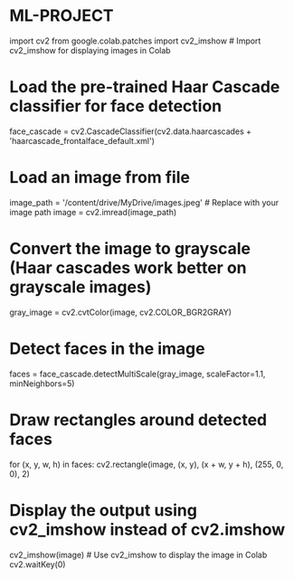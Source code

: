 # ML-PROJECT
import cv2
from google.colab.patches import cv2_imshow # Import cv2_imshow for displaying images in Colab

# Load the pre-trained Haar Cascade classifier for face detection
face_cascade = cv2.CascadeClassifier(cv2.data.haarcascades + 'haarcascade_frontalface_default.xml')

# Load an image from file
image_path = '/content/drive/MyDrive/images.jpeg'  # Replace with your image path
image = cv2.imread(image_path)

# Convert the image to grayscale (Haar cascades work better on grayscale images)
gray_image = cv2.cvtColor(image, cv2.COLOR_BGR2GRAY)

# Detect faces in the image
faces = face_cascade.detectMultiScale(gray_image, scaleFactor=1.1, minNeighbors=5)

# Draw rectangles around detected faces
for (x, y, w, h) in faces:
    cv2.rectangle(image, (x, y), (x + w, y + h), (255, 0, 0), 2)

# Display the output using cv2_imshow instead of cv2.imshow
cv2_imshow(image) # Use cv2_imshow to display the image in Colab
cv2.waitKey(0)
